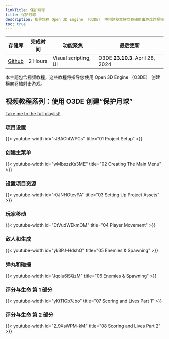 ```yaml
---
linkTitle: 保护月球
title: 保护月球
description: 指导您在 Open 3D Engine （O3DE） 中创建基本横向卷轴射击游戏的视频。
toc: true
---
```


| 存储库 |完成时间 |功能聚焦 |最后更新 |
| - | - | - | - |
| [Github](https://github.com/o3de/Protect-the-Moon ) | 2 Hours | Visual scripting, UI | O3DE **23.10.3**. April 28, 2024  |

本主题包含视频教程，这些教程将指导您使用 Open 3D Engine （O3DE） 创建横向卷轴射击游戏。

## 视频教程系列：使用 O3DE 创建“保护月球”

[Take me to the full playlist!](https://www.youtube.com/playlist?list=PLCQwFpnHSZQgyIu4JeOUDCsNCVgWOz3Mf)

### 项目设置

{{< youtube-width id="rJBAChtWPCs" title="01 Project Setup" >}}

### 创建主菜单

{{< youtube-width id="wMbszzKs3ME" title="02 Creating The Main Menu" >}}

### 设置项目资源

{{< youtube-width id="r0JNHOtevPA" title="03 Setting Up Project Assets" >}}

### 玩家移动

{{< youtube-width id="DtVudWEkmOM" title="04 Player Movement" >}}

### 敌人和生成

{{< youtube-width id="yk3PJ-HdshQ" title="05 Enemies & Spawning" >}}

### 弹丸和碰撞

{{< youtube-width id="Jqolu6iSQzM" title="06 Enemies & Spawning" >}}

### 评分与生命 第 1 部分

{{< youtube-width id="yKtTlGb7Jbo" title="07 Scoring and Lives Part 1" >}}

### 评分与生命 第 2 部分

{{< youtube-width id="2_9XsWPM-kM" title="08 Scoring and Lives Part 2" >}}
